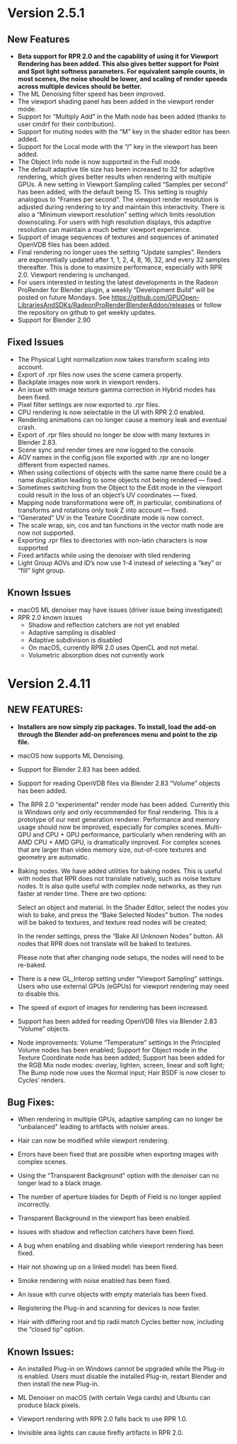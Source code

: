 # Version 2.5.1

## New Features
-   **Beta support for RPR 2.0 and the capability of using it for Viewport Rendering has been added.  This also gives better support for Point and Spot light softness parameters.  For equivalent sample counts, in most scenes, the noise should be lower, and scaling of render speeds across multiple devices should be better.**
-   The ML Denoising filter speed has been improved.
-   The viewport shading panel has been added in the viewport render mode.
-   Support for “Multiply Add” in the Math node has been added (thanks to user cmdrf for their contribution).
-   Support for muting nodes with the “M” key in the shader editor has been added.
-   Support for the Local mode with the “/” key in the viewport has been added.
-   The Object Info node is now supported in the Full mode.
-   The default adaptive tile size has been increased to 32 for adaptive rendering, which gives better results when rendering with multiple GPUs.
A new setting in Viewport Sampling called “Samples per second” has been added, with the default being 15. This setting is roughly analogous to “Frames per second”. The viewport render resolution is adjusted during rendering to try and maintain this interactivity. There is also a “Minimum viewport resolution” setting which limits resolution downscaling. For users with high resolution displays, this adaptive resolution can maintain a much better viewport experience.
-   Support of image sequences of textures and sequences of animated OpenVDB files has been added.
-   Final rendering no longer uses the setting “Update samples”.  Renders are exponentially updated after 1, 1, 2, 4, 8, 16, 32, and every 32 samples thereafter.  This is done to maximize performance, especially with RPR 2.0.  Viewport rendering is unchanged.
-   For users interested in testing the latest developments in the Radeon ProRender for Blender plugin, a weekly “Development Build” will be posted on future Mondays. See https://github.com/GPUOpen-LibrariesAndSDKs/RadeonProRenderBlenderAddon/releases or follow the repository on github to get weekly updates.
-   Support for Blender 2.90

## Fixed Issues
-   The Physical Light normalization  now takes transform scaling into account.
-   Export of .rpr files now uses the scene camera property.
-   Backplate images now work in viewport renders.
-   An issue with image texture gamma correction in Hybrid modes has been fixed.
-   Pixel filter settings are now exported to .rpr files.
-   CPU rendering is now selectable in the UI with RPR 2.0 enabled.
-   Rendering animations can no longer cause a memory leak and eventual crash.
-   Export of .rpr files should no longer be slow with many textures in Blender 2.83.
-   Scene sync and render times are now logged to the console.
-   AOV names in the config.json file exported with .rpr are no longer different from expected names.
-   When using collections of objects with the same name there could be a name duplication leading to some objects not being rendered — fixed.
-   Sometimes switching from the Object to the Edit mode in the viewport could result in the loss of an object’s UV coordinates — fixed.
-   Mapping node transformations were off, in particular, combinations of transforms and rotations only took Z into account — fixed.
-   “Generated” UV in the Texture Coordinate mode is now correct.
-   The scale wrap, sin, cos and tan functions in the vector math node are now not supported.
-   Exporting .rpr files to directories with non-latin characters is now supported
-   Fixed artifacts while using the denoiser with tiled rendering
-   Light Group AOVs and ID’s now use 1-4 instead of selecting a “key” or “fill” light group.

## Known Issues
-   macOS ML denoiser may have issues (driver issue being investigated)
-   RPR 2.0 known issues
    - Shadow and reflection catchers are not yet enabled
    - Adaptive sampling is disabled
    - Adaptive subdivision is disabled
    - On macOS, currently RPR 2.0 uses OpenCL and not metal.
    - Volumetric absorption does not currently work


# Version 2.4.11

## NEW FEATURES:

-   **Installers are now simply zip packages. To install, load the add-on through the Blender add-on preferences menu and point to the zip file.**
    
-   macOS now supports ML Denoising.
    
-   Support for Blender 2.83 has been added.
    
-   Support for reading OpenVDB files via Blender 2.83 “Volume” objects has been added.
    
-   The RPR 2.0 “experimental” render mode has been added. Currently this is Windows only and only recommended for final rendering. This is a prototype of our next generation renderer. Performance and memory usage should now be improved, especially for complex scenes. Multi-GPU and CPU + GPU performance, particularly when rendering with an AMD CPU + AMD GPU, is dramatically improved. For complex scenes that are larger than video memory size, out-of-core textures and geometry are automatic.
    
-   Baking nodes. We have added utilities for baking nodes. This is useful with nodes that RPR does not translate natively, such as noise texture nodes. It is also quite useful with complex node networks, as they run faster at render time. There are two options:
    
     Select an object and material. In the Shader Editor, select the nodes you wish to bake, and press the “Bake Selected Nodes” button. The nodes will be baked to textures, and texture read nodes will be created;
    
     In the render settings, press the “Bake All Unknown Nodes” button. All nodes that RPR does not translate will be baked to textures.
    
    Please note that after changing node setups, the nodes will need to be re-baked.

-   There is a new GL_Interop setting under “Viewport Sampling” settings. Users who use external GPUs (eGPUs) for viewport rendering may need to disable this.
    
-   The speed of export of images for rendering has been increased.
    
-   Support has been added for reading OpenVDB files via Blender 2.83 “Volume” objects.
    
-   Node improvements:
    Volume “Temperature” settings in the Principled Volume nodes has been enabled;
    Support for Object mode in the Texture Coordinate node has been added;
    Support has been added for the RGB Mix node modes: overlay, lighten, screen, linear and soft light;
    The Bump node now uses the Normal input;
    Hair BSDF is now closer to Cycles’ renders.
    

  

## Bug Fixes:

-   When rendering in multiple GPUs, adaptive sampling can no longer be "unbalanced" leading to artifacts with noisier areas.
    
-   Hair can now be modified while viewport rendering.
    
-   Errors have been fixed that are possible when exporting images with complex scenes.
    
-   Using the “Transparent Background” option with the denoiser can no longer lead to a black image.
    
-   The number of aperture blades for Depth of Field is no longer applied incorrectly.
    
-   Transparent Background in the viewport has been enabled.
    
-   Issues with shadow and reflection catchers have been fixed.
    
-   A bug when enabling and disabling while viewport rendering has been fixed.
    
-   Hair not showing up on a linked model: has been fixed.
    
-   Smoke rendering with noise enabled has been fixed.
    
-   An issue with curve objects with empty materials has been fixed.
    
-   Registering the Plug-in and scanning for devices is now faster.
    
-   Hair with differing root and tip radii match Cycles better now, including the “closed tip” option.
    

  
  

## Known Issues:

-   An installed Plug-in on Windows cannot be upgraded while the Plug-in is enabled. Users must disable the installed Plug-in, restart Blender and then install the new Plug-in.
    
-   ML Denoiser on macOS (with certain Vega cards) and Ubuntu can produce black pixels.
    
-   Viewport rendering with RPR 2.0 falls back to use RPR 1.0.

    
-   Invisible area lights can cause firefly artifacts in RPR 2.0.
